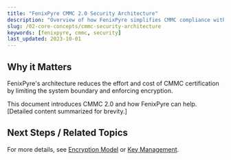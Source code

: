```yaml
---
title: "FenixPyre CMMC 2.0 Security Architecture"
description: "Overview of how FenixPyre simplifies CMMC compliance with end-to-end encryption (≤160-char SEO summary)."
slug: /02-core-concepts/cmmc-security-architecture
keywords: [fenixpyre, cmmc, security]
last_updated: 2023-10-01
---
```


## Why it Matters
FenixPyre's architecture reduces the effort and cost of CMMC certification by limiting the system boundary and enforcing encryption.

This document introduces CMMC 2.0 and how FenixPyre can help. [Detailed content summarized for brevity.]

## Next Steps / Related Topics
For more details, see [Encryption Model](/02-core-concepts/encryption-model) or [Key Management](/02-core-concepts/key-mgmt).